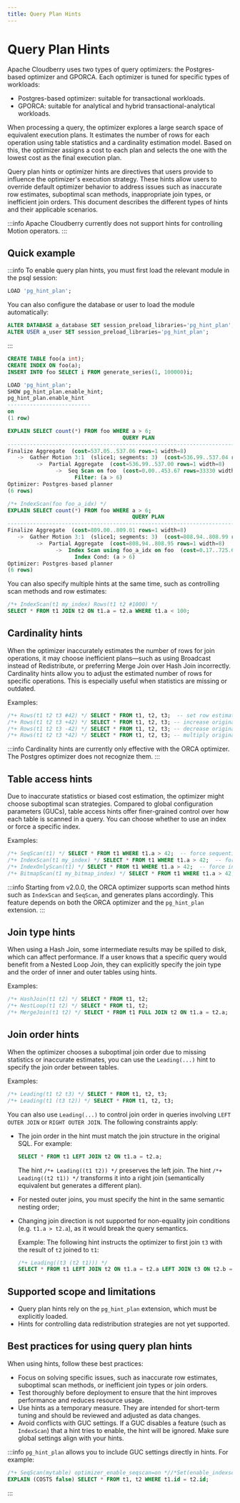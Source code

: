 ```yaml
---
title: Query Plan Hints
---
```


# Query Plan Hints

Apache Cloudberry uses two types of query optimizers: the Postgres-based optimizer and GPORCA. Each optimizer is tuned for specific types of workloads:

- Postgres-based optimizer: suitable for transactional workloads.
- GPORCA: suitable for analytical and hybrid transactional-analytical workloads.

When processing a query, the optimizer explores a large search space of equivalent execution plans. It estimates the number of rows for each operation using table statistics and a cardinality estimation model. Based on this, the optimizer assigns a cost to each plan and selects the one with the lowest cost as the final execution plan.

Query plan hints or optimizer hints are directives that users provide to influence the optimizer's execution strategy. These hints allow users to override default optimizer behavior to address issues such as inaccurate row estimates, suboptimal scan methods, inappropriate join types, or inefficient join orders. This document describes the different types of hints and their applicable scenarios.

:::info
Apache Cloudberry currently does not support hints for controlling Motion operators.
:::

## Quick example

:::info
To enable query plan hints, you must first load the relevant module in the psql session:

```sql
LOAD 'pg_hint_plan';
```

You can also configure the database or user to load the module automatically:

```sql
ALTER DATABASE a_database SET session_preload_libraries='pg_hint_plan';
ALTER USER a_user SET session_preload_libraries='pg_hint_plan';
```
:::

```sql
CREATE TABLE foo(a int);
CREATE INDEX ON foo(a);
INSERT INTO foo SELECT i FROM generate_series(1, 100000)i;

LOAD 'pg_hint_plan';
SHOW pg_hint_plan.enable_hint;
pg_hint_plan.enable_hint
--------------------------
on
(1 row)

EXPLAIN SELECT count(*) FROM foo WHERE a > 6;
                                    QUERY PLAN
--------------------------------------------------------------------------------------
Finalize Aggregate  (cost=537.05..537.06 rows=1 width=8)
   ->  Gather Motion 3:1  (slice1; segments: 3)  (cost=536.99..537.04 rows=3 width=8)
         ->  Partial Aggregate  (cost=536.99..537.00 rows=1 width=8)
               ->  Seq Scan on foo  (cost=0.00..453.67 rows=33330 width=0)
                     Filter: (a > 6)
Optimizer: Postgres-based planner
(6 rows)

/*+ IndexScan(foo foo_a_idx) */
EXPLAIN SELECT count(*) FROM foo WHERE a > 6;
                                       QUERY PLAN
---------------------------------------------------------------------------------------------
Finalize Aggregate  (cost=809.00..809.01 rows=1 width=8)
   ->  Gather Motion 3:1  (slice1; segments: 3)  (cost=808.94..808.99 rows=3 width=8)
         ->  Partial Aggregate  (cost=808.94..808.95 rows=1 width=8)
               ->  Index Scan using foo_a_idx on foo  (cost=0.17..725.61 rows=33330 width=0)
                     Index Cond: (a > 6)
Optimizer: Postgres-based planner
(6 rows)
```

You can also specify multiple hints at the same time, such as controlling scan methods and row estimates:

```sql
/*+ IndexScan(t1 my_index) Rows(t1 t2 #1000) */
SELECT * FROM t1 JOIN t2 ON t1.a = t2.a WHERE t1.a < 100;
```

## Cardinality hints

When the optimizer inaccurately estimates the number of rows for join operations, it may choose inefficient plans—such as using Broadcast instead of Redistribute, or preferring Merge Join over Hash Join incorrectly. Cardinality hints allow you to adjust the estimated number of rows for specific operations. This is especially useful when statistics are missing or outdated.

Examples:

```sql
/*+ Rows(t1 t2 t3 #42) */ SELECT * FROM t1, t2, t3;  -- set row estimate to 42
/*+ Rows(t1 t2 t3 +42) */ SELECT * FROM t1, t2, t3; -- increase original estimate by 42
/*+ Rows(t1 t2 t3 -42) */ SELECT * FROM t1, t2, t3; -- decrease original estimate by 42
/*+ Rows(t1 t2 t3 *42) */ SELECT * FROM t1, t2, t3; -- multiply original estimate by 42
```

:::info
Cardinality hints are currently only effective with the ORCA optimizer. The Postgres optimizer does not recognize them.
:::

## Table access hints

Due to inaccurate statistics or biased cost estimation, the optimizer might choose suboptimal scan strategies. Compared to global configuration parameters (GUCs), table access hints offer finer-grained control over how each table is scanned in a query. You can choose whether to use an index or force a specific index.

Examples:

```sql
/*+ SeqScan(t1) */ SELECT * FROM t1 WHERE t1.a > 42;  -- force sequential scan
/*+ IndexScan(t1 my_index) */ SELECT * FROM t1 WHERE t1.a > 42;  -- force index scan
/*+ IndexOnlyScan(t1) */ SELECT * FROM t1 WHERE t1.a > 42;  -- force index-only scan
/*+ BitmapScan(t1 my_bitmap_index) */ SELECT * FROM t1 WHERE t1.a > 42;  -- force bitmap index scan
```

:::info
Starting from v2.0.0, the ORCA optimizer supports scan method hints such as `IndexScan` and `SeqScan`, and generates plans accordingly. This feature depends on both the ORCA optimizer and the `pg_hint_plan` extension.
:::

## Join type hints

When using a Hash Join, some intermediate results may be spilled to disk, which can affect performance. If a user knows that a specific query would benefit from a Nested Loop Join, they can explicitly specify the join type and the order of inner and outer tables using hints.

Examples:

```sql
/*+ HashJoin(t1 t2) */ SELECT * FROM t1, t2;
/*+ NestLoop(t1 t2) */ SELECT * FROM t1, t2;
/*+ MergeJoin(t1 t2) */ SELECT * FROM t1 FULL JOIN t2 ON t1.a = t2.a;
```

## Join order hints

When the optimizer chooses a suboptimal join order due to missing statistics or inaccurate estimates, you can use the `Leading(...)` hint to specify the join order between tables.

Examples:

```sql
/*+ Leading(t1 t2 t3) */ SELECT * FROM t1, t2, t3;
/*+ Leading(t1 (t3 t2)) */ SELECT * FROM t1, t2, t3;
```

You can also use `Leading(...)` to control join order in queries involving `LEFT OUTER JOIN` or `RIGHT OUTER JOIN`. The following constraints apply:

- The join order in the hint must match the join structure in the original SQL. For example:

    ```sql
    SELECT * FROM t1 LEFT JOIN t2 ON t1.a = t2.a;
    ```

    The hint `/*+ Leading((t1 t2)) */` preserves the left join. The hint `/*+ Leading((t2 t1)) */` transforms it into a right join (semantically equivalent but generates a different plan).

- For nested outer joins, you must specify the hint in the same semantic nesting order;

- Changing join direction is not supported for non-equality join conditions (e.g. `t1.a > t2.a`), as it would break the query semantics.

    Example: The following hint instructs the optimizer to first join `t3` with the result of `t2` joined to `t1`:

    ```sql
    /*+ Leading((t3 (t2 t1))) */
    SELECT * FROM t1 LEFT JOIN t2 ON t1.a = t2.a LEFT JOIN t3 ON t2.b = t3.b;
    ```

## Supported scope and limitations

- Query plan hints rely on the `pg_hint_plan` extension, which must be explicitly loaded.
- Hints for controlling data redistribution strategies are not yet supported.

## Best practices for using query plan hints

When using hints, follow these best practices:

- Focus on solving specific issues, such as inaccurate row estimates, suboptimal scan methods, or inefficient join types or join orders.
- Test thoroughly before deployment to ensure that the hint improves performance and reduces resource usage.
- Use hints as a temporary measure. They are intended for short-term tuning and should be reviewed and adjusted as data changes.
- Avoid conflicts with GUC settings. If a GUC disables a feature (such as `IndexScan`) that a hint tries to enable, the hint will be ignored. Make sure global settings align with your hints.

:::info
`pg_hint_plan` allows you to include GUC settings directly in hints. For example:

```sql
/*+ SeqScan(mytable) optimizer_enable_seqscan=on *//*Set(enable_indexscan off)*/
EXPLAIN (COSTS false) SELECT * FROM t1, t2 WHERE t1.id = t2.id;
```
:::

